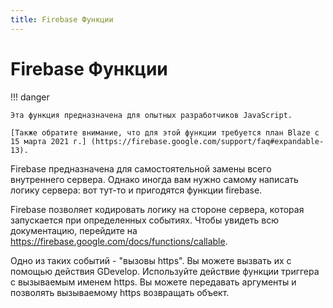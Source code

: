 ```yaml
---
title: Firebase Функции
---
```

# Firebase Функции

!!! danger
    
        
    Эта функция предназначена для опытных разработчиков JavaScript.
    
    [Также обратите внимание, что для этой функции требуется план Blaze с 15 марта 2021 г.] (https://firebase.google.com/support/faq#expandable-13).
    

Firebase предназначена для самостоятельной замены всего внутреннего сервера. Однако иногда вам нужно самому написать логику сервера: вот тут-то и пригодятся функции firebase.

Firebase позволяет кодировать логику на стороне сервера, которая запускается при определенных событиях. Чтобы увидеть всю документацию, перейдите на https://firebase.google.com/docs/functions/callable.

Одно из таких событий - "вызовы https". Вы можете вызвать их с помощью действия GDevelop. Используйте действие функции триггера с вызываемым именем https. Вы можете передавать аргументы и позволять вызываемому https возвращать объект.